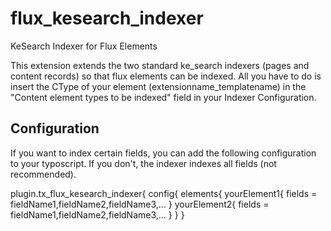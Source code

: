 # flux_kesearch_indexer
KeSearch Indexer for Flux Elements

This extension extends the two standard ke_search indexers (pages and content records) so that flux elements can be indexed.
All you have to do is insert the CType of your element (extensionname_templatename) in the "Content element types to be indexed" field in your Indexer Configuration.

## Configuration
If you want to index certain fields, you can add the following configuration to your typoscript.
If you don't, the indexer indexes all fields (not recommended).

plugin.tx_flux_kesearch_indexer{
  config{
    elements{
      yourElement1{
        fields = fieldName1,fieldName2,fieldName3,...
      }
      yourElement2{
        fields = fieldName1,fieldName2,fieldName3,...
      }
   }
 }

